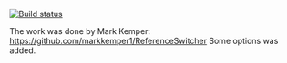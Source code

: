 [![Build status](https://ci.appveyor.com/api/projects/status/wxrd2sf20gojbu1n?svg=true)](https://ci.appveyor.com/project/nevse/referencepatcher)

The work was done by Mark Kemper: https://github.com/markkemper1/ReferenceSwitcher  Some options was added.
